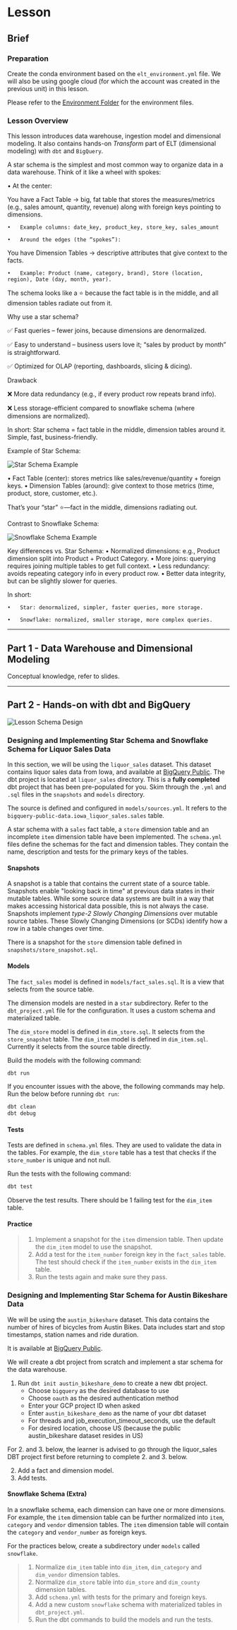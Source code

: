 # Lesson

## Brief

### Preparation

Create the conda environment based on the `elt_environment.yml` file. We will also be using google cloud (for which the account was created in the previous unit) in this lesson.

Please refer to the [Environment Folder](https://github.com/su-ntu-ctp/5m-data-2.1-intro-big-data-eng/tree/main/environments) for the environment files.

### Lesson Overview

This lesson introduces data warehouse, ingestion model and dimensional modeling. It also contains hands-on _Transform_ part of ELT (dimensional modeling) with `dbt` and `BigQuery`.

A star schema is the simplest and most common way to organize data in a data warehouse. Think of it like a wheel with spokes:

 •	At the center:

You have a Fact Table → big, fat table that stores the measures/metrics (e.g., sales amount, quantity, revenue) along with foreign keys pointing to dimensions.

	•	Example columns: date_key, product_key, store_key, sales_amount

 	•	Around the edges (the “spokes”):

You have Dimension Tables → descriptive attributes that give context to the facts.

 	•	Example: Product (name, category, brand), Store (location, region), Date (day, month, year).

The schema looks like a ⭐ because the fact table is in the middle, and all dimension tables radiate out from it.

Why use a star schema?

✅ Fast queries – fewer joins, because dimensions are denormalized.

✅ Easy to understand – business users love it; “sales by product by month” is straightforward.

✅ Optimized for OLAP (reporting, dashboards, slicing & dicing).

Drawback

❌ More data redundancy (e.g., if every product row repeats brand info).

❌ Less storage-efficient compared to snowflake schema (where dimensions are normalized).

In short: Star schema = fact table in the middle, dimension tables around it. Simple, fast, business-friendly.

Example of Star Schema:

![Star Schema Example](./assets/Star_Schema1.png)				   

•	Fact Table (center): stores metrics like sales/revenue/quantity + foreign keys.
•	Dimension Tables (around): give context to those metrics (time, product, store, customer, etc.).

That’s your “star” ⭐—fact in the middle, dimensions radiating out.

Contrast to Snowflake Schema:

![Snowflake Schema Example](./assets/Snowflake_Schema1.png)

Key differences vs. Star Schema:
	•	Normalized dimensions: e.g., Product dimension split into Product + Product Category.
	•	More joins: querying requires joining multiple tables to get full context.
	•	Less redundancy: avoids repeating category info in every product row.
	•	Better data integrity, but can be slightly slower for queries.

In short:

	•	Star: denormalized, simpler, faster queries, more storage.

	•	Snowflake: normalized, smaller storage, more complex queries.

---

## Part 1 - Data Warehouse and Dimensional Modeling

Conceptual knowledge, refer to slides.

---

## Part 2 - Hands-on with dbt and BigQuery

![Lesson Schema Design](./assets/liquor_sales_star_snowflake_schema.png)

### Designing and Implementing Star Schema and Snowflake Schema for Liquor Sales Data

In this section, we will be using the `liquor_sales` dataset. This dataset contains liquor sales data from Iowa, and available at [BigQuery Public](https://console.cloud.google.com/bigquery?p=bigquery-public-data&d=iowa_liquor_sales&page=dataset). The dbt project is located at `liquor_sales` directory. This is a **fully completed** dbt project that has been pre-populated for you. Skim through the `.yml` and `.sql` files in the `snapshots` and `models` directory.

The source is defined and configured in `models/sources.yml`. It refers to the `bigquery-public-data.iowa_liquor_sales.sales` table.

A star schema with a `sales` fact table, a `store` dimension table and an incomplete `item` dimension table have been implemented. The `schema.yml` files define the schemas for the fact and dimension tables. They contain the name, description and tests for the primary keys of the tables.

#### Snapshots

A snapshot is a table that contains the current state of a source table. Snapshots enable "looking back in time" at previous data states in their mutable tables. While some source data systems are built in a way that makes accessing historical data possible, this is not always the case. Snapshots implement _type-2 Slowly Changing Dimensions_ over mutable source tables. These Slowly Changing Dimensions (or SCDs) identify how a row in a table changes over time.

There is a snapshot for the `store` dimension table defined in `snapshots/store_snapshot.sql`.

#### Models

The `fact_sales` model is defined in `models/fact_sales.sql`. It is a view that selects from the source table.

The dimension models are nested in a `star` subdirectory. Refer to the `dbt_project.yml` file for the configuration. It uses a custom schema and materialized table.

The `dim_store` model is defined in `dim_store.sql`. It selects from the `store_snapshot` table. The `dim_item` model is defined in `dim_item.sql`. Currently it selects from the source table directly.

Build the models with the following command:

```bash
dbt run
```

If you encounter issues with the above, the following commands may help. Run the below before running `dbt run`:

```bash
dbt clean
dbt debug
```

#### Tests

Tests are defined in `schema.yml` files. They are used to validate the data in the tables. For example, the `dim_store` table has a test that checks if the `store_number` is unique and not null.

Run the tests with the following command:

```bash
dbt test
```

Observe the test results. There should be 1 failing test for the `dim_item` table.

#### Practice

> 1. Implement a snapshot for the `item` dimension table. Then update the `dim_item` model to use the snapshot.
> 2. Add a test for the `item_number` foreign key in the `fact_sales` table. The test should check if the `item_number` exists in the `dim_item` table.
> 3. Run the tests again and make sure they pass.


### Designing and Implementing Star Schema for Austin Bikeshare Data

We will be using the `austin_bikeshare` dataset. This data contains the number of hires of bicycles from Austin Bikes. Data includes start and stop timestamps, station names and ride duration.

It is available at [BigQuery Public](https://console.cloud.google.com/bigquery?ws=!1m4!1m3!3m2!1sbigquery-public-data!2saustin_bikeshare).

We will create a dbt project from scratch and implement a star schema for the data warehouse.

1. Run `dbt init austin_bikeshare_demo` to create a new dbt project.
    * Choose `bigquery` as the desired database to use
    * Choose `oauth` as the desired authentication method
    * Enter your GCP project ID when asked
    * Enter `austin_bikeshare_demo` as the name of your dbt dataset
    * For threads and job_execution_timeout_seconds, use the default
    * For desired location, choose US (because the public austin_bikeshare dataset resides in US)

For 2. and 3. below, the learner is advised to go through the liquor_sales DBT project first before returning to complete 2. and 3. below.

2. Add a fact and dimension model.
3. Add tests.


#### Snowflake Schema (Extra)

In a snowflake schema, each dimension can have one or more dimensions. For example, the `item` dimension table can be further normalized into `item`, `category` and `vendor` dimension tables. The `item` dimension table will contain the `category` and `vendor_number` as foreign keys.

For the practices below, create a subdirectory under `models` called `snowflake`.

> 1. Normalize `dim_item` table into `dim_item`, `dim_category` and `dim_vendor` dimension tables.
> 2. Normalize `dim_store` table into `dim_store` and `dim_county` dimension tables.
> 3. Add `schema.yml` with tests for the primary and foreign keys.
> 4. Add a new custom `snowflake` schema with materialized tables in `dbt_project.yml`.
> 5. Run the dbt commands to build the models and run the tests.
